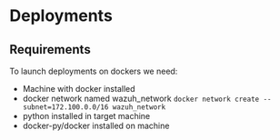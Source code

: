# Deployments

## Requirements
To launch deployments on dockers we need:
* Machine with docker installed
* docker network named wazuh_network 
``` docker network create --subnet=172.100.0.0/16 wazuh_network ```
* python installed in target machine
* docker-py/docker installed on machine
